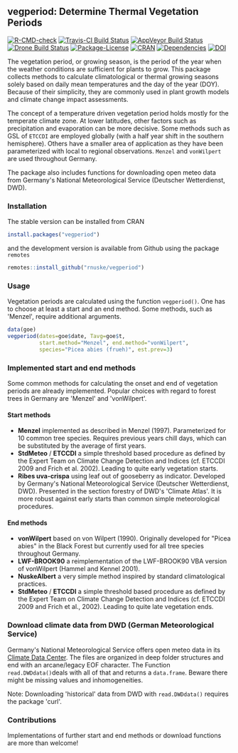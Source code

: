## vegperiod: Determine Thermal Vegetation Periods 

<!-- badges: start -->
[![R-CMD-check](https://github.com/rnuske/vegperiod/workflows/R-CMD-check/badge.svg)](https://github.com/rnuske/vegperiod/actions)
[![Travis-CI Build Status](https://travis-ci.org/rnuske/vegperiod.svg?branch=master)](https://travis-ci.org/rnuske/vegperiod) 
[![AppVeyor Build Status](https://ci.appveyor.com/api/projects/status/github/rnuske/vegperiod?branch=master&svg=true)](https://ci.appveyor.com/project/rnuske/vegperiod) 
[![Drone Build Status](https://cloud.drone.io/api/badges/rnuske/vegperiod/status.svg)](https://cloud.drone.io/rnuske/vegperiod) 
[![Package-License](https://img.shields.io/badge/license-GPL--3-brightgreen.svg?style=flat)](https://www.gnu.org/licenses/gpl-3.0.html) 
[![CRAN](https://www.r-pkg.org/badges/version/vegperiod)](https://cran.r-project.org/package=vegperiod) 
[![Dependencies](https://tinyverse.netlify.com/badge/vegperiod)](https://cran.r-project.org/package=vegperiod) 
[![DOI](https://zenodo.org/badge/DOI/10.5281/zenodo.1466541.svg)](https://doi.org/10.5281/zenodo.1466541)
<!-- badges: end -->

The vegetation period, or growing season, is the period of the year when the weather conditions are sufficient for plants to grow. This package collects methods to calculate climatological or thermal growing seasons solely based on daily mean temperatures and the day of the year (DOY). Because of their simplicity, they are commonly used in plant growth models and climate change impact assessments.

The concept of a temperature driven vegetation period holds mostly for the temperate climate zone. At lower latitudes, other factors such as precipitation and evaporation can be more decisive. Some methods such as GSL of `ETCCDI` are employed globally (with a half year shift in the southern hemisphere). Others have a smaller area of application as they have been parameterized with local to regional observations. `Menzel` and `vonWilpert` are used throughout Germany.

The package also includes functions for downloading open meteo data from Germany's National Meteorological Service (Deutscher Wetterdienst, DWD).


### Installation
The stable version can be installed from CRAN
```r
install.packages("vegperiod")
```

and the development version is available from Github using the package `remotes`
```r
remotes::install_github("rnuske/vegperiod")
```

### Usage
Vegetation periods are calculated using the function `vegperiod()`.  One has to choose at least a start and an end method. Some methods, such as 'Menzel', require additional arguments.

```r
data(goe)
vegperiod(dates=goe$date, Tavg=goe$t, 
          start.method="Menzel", end.method="vonWilpert", 
          species="Picea abies (frueh)", est.prev=3)
```

### Implemented start and end methods
Some common methods for calculating the onset and end of vegetation periods are already implemented. Popular choices with regard to forest trees in Germany are 'Menzel' and 'vonWilpert'.

#### Start methods
* **Menzel** implemented as described in Menzel (1997). Parameterized for 10 common tree species. Requires previous years chill days, which can be substituted by the average of first years.
* **StdMeteo** / **ETCCDI** a simple threshold based procedure as defined by the Expert Team on Climate Change Detection and Indices (cf. ETCCDI 2009 and Frich et al. 2002). Leading to quite early vegetation starts.
* **Ribes uva-crispa** using leaf out of gooseberry as indicator. Developed by Germany's National Meteorological Service (Deutscher Wetterdienst, DWD). Presented in the section forestry of DWD's 'Climate Atlas'. It is more robust against early starts than common simple meteorological procedures.

#### End methods
* **vonWilpert** based on von Wilpert (1990). Originally developed for "Picea abies" in the Black Forest but currently used for all tree species throughout Germany.
* **LWF-BROOK90** a reimplementation of the LWF-BROOK90 VBA version of vonWilpert (Hammel and Kennel 2001).
* **NuskeAlbert** a very simple method inspired by standard climatological practices.
* **StdMeteo** / **ETCCDI** a simple threshold based procedure as defined by the Expert Team on Climate Change Detection and Indices (cf. ETCCDI 2009 and Frich et al., 2002). Leading to quite late vegetation ends.

### Download climate data from DWD (German Meteorological Service)
Germany's National Meteorological Service offers open meteo data in its [Climate Data Center](https://cdc.dwd.de/portal/).
The files are organized in deep folder structures and end with an arcane/legacy EOF character. 
The Function `read.DWDdata()`deals with all of that and returns a `data.frame`. Beware there might be missing values and inhomogeneities.

Note: Downloading 'historical' data from DWD with `read.DWDdata()` requires the package 'curl'.


### Contributions
Implementations of further start and end methods or download functions are more than welcome! 
